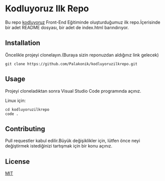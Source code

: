 # Kodluyoruz Ilk Repo


Bu repo [kodluyoruz](kodluyoruz.org) Front-End Eğitiminde oluşturduğumuz ilk repo.İçerisinde bir adet README dosyası, bir adet de index.html barındırıyor.


## Installation

Öncelikle projeyi clonelayın.(Buraya sizin reponuzdan aldığınız link gelecek)
``` 
git clone https://github.com/Palakonik/kodluyoruzilkrepo.git
```  

## Usage

Projeyi cloneladıktan sonra Visual Studio Code programında açınız.

Linux için:

``` 
cd kodluyoruzilkrepo
code .
```

## Contributing

Pull requestler kabul edilir.Büyük değişiklikler için, lütfen önce neyi değiştirmek istediğinizi tartışmak için bir konu açınız.

## License 

[MIT](https://choosealicense.com/licenses/mit/)
